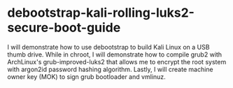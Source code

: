# debootstrap-kali-rolling-luks2-secure-boot-guide
I will demonstrate how to use debootstrap to build Kali Linux on a USB thumb drive. While in chroot, I will demonstrate how to compile grub2 with ArchLinux's grub-improved-luks2 that allows me to encrypt the root system with argon2id password hashing algorithm. Lastly, I will create machine owner key (MOK) to sign grub bootloader and vmlinuz.
